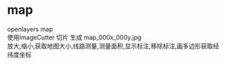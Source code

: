 map
===

openlayers map  
使用ImageCutter 切片 生成 map_000x_000y.jpg  
放大,缩小,获取地图大小,线路测量,测量面积,显示标注,移除标注,画多边形获取经纬度坐标  

